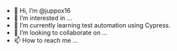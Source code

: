 - 👋 Hi, I’m @juppox16
- 👀 I’m interested in ...
- 🌱 I’m currently learning test automation using Cypress.
- 💞️ I’m looking to collaborate on ...
- 📫 How to reach me ...

<!---
juppox16/juppox16 is a ✨ special ✨ repository because its `README.md` (this file) appears on your GitHub profile.
You can click the Preview link to take a look at your changes.
--->
